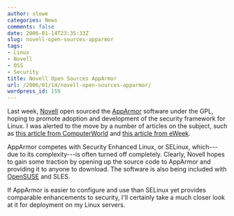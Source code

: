 ```yaml
---
author: slowe
categories: News
comments: false
date: 2006-01-14T23:35:33Z
slug: novell-open-sources-apparmor
tags:
- Linux
- Novell
- OSS
- Security
title: Novell Open Sources AppArmor
url: /2006/01/14/novell-open-sources-apparmor/
wordpress_id: 159
---
```


Last week, [Novell](http://www.novell.com/) open sourced the [AppArmor](http://www.opensuse.org/Apparmor) software under the GPL, hoping to promote adoption and development of the security framework for Linux. I was alerted to the move by a number of articles on the subject, such as [this article from ComputerWorld](http://www.computerworld.com/securitytopics/security/story/0,10801,107617,00.html) and [this article from eWeek](http://www.eweek.com/article2/0,1759,1909552,00.asp).

AppArmor competes with Security Enhanced Linux, or SELinux, which---due to its complexity---is often turned off completely. Clearly, Novell hopes to gain some traction by opening up the source code to AppArmor and providing it to anyone to download. The software is also being included with [OpenSUSE](http://www.opensuse.org/) and SLES.

If AppArmor is easier to configure and use than SELinux yet provides comparable enhancements to security, I'll certainly take a much closer look at it for deployment on my Linux servers.
